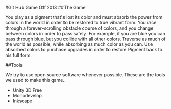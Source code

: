 #Git Hub Game Off 2013
##The Game

You play as a pigment that's lost its color and must absorb the power from colors in the world in order to be restored to true vibrant form. You race through a forever-scrolling obstacle course of colors, and you change between colors in order to pass safely. For example, if you are blue you can pass through blue, but you collide with all other colors. Traverse as much of the world as possible, while absorbing as much color as you can. Use absorbed colors to purchase upgrades in order to restore Pigment back to his full form.

##Tools

We try to use open source software whenever possible. These are the tools we used to make this game.

* Unity 3D Free
* Monodevelop
* Inkscape